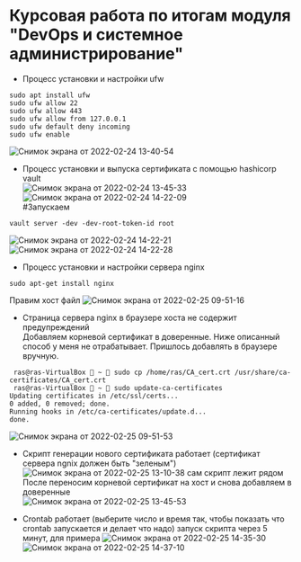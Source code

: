 # Курсовая работа по итогам модуля "DevOps и системное администрирование"


- Процесс установки и настройки ufw  
```
sudo apt install ufw
sudo ufw allow 22
sudo ufw allow 443
sudo ufw allow from 127.0.0.1
sudo ufw default deny incoming
sudo ufw enable
```
![Снимок экрана от 2022-02-24 13-40-54](https://user-images.githubusercontent.com/26147777/155687961-59c7164f-9fd5-4ec8-b1a6-45654953cb9d.png)  

- Процесс установки и выпуска сертификата с помощью hashicorp vault  
![Снимок экрана от 2022-02-24 13-45-33](https://user-images.githubusercontent.com/26147777/155688479-1d768caf-b5e5-4e52-8363-857602b5aee6.png)  
![Снимок экрана от 2022-02-24 14-22-09](https://user-images.githubusercontent.com/26147777/155688489-69dcfe45-8ac8-44dd-bb3e-cb3262c45db1.png)  
#Запускаем 
```
vault server -dev -dev-root-token-id root  
```
![Снимок экрана от 2022-02-24 14-22-21](https://user-images.githubusercontent.com/26147777/155688698-c853ff48-ce6a-4006-8439-cd6d0b98348c.png)  
![Снимок экрана от 2022-02-24 14-22-28](https://user-images.githubusercontent.com/26147777/155688704-10058120-7578-454e-8b3f-3b7031c35980.png)  

- Процесс установки и настройки сервера nginx  
```
sudo apt-get install nginx 

```
Правим хост файл
![Снимок экрана от 2022-02-25 09-51-16](https://user-images.githubusercontent.com/26147777/155709363-3eb1d84d-01c0-4e24-8d15-961e625f4da9.png)


- Страница сервера nginx в браузере хоста не содержит предупреждений  
Добавляем корневой сертификат в доверенные.
Ниже описанный способ у меня не отрабатывает. Пришлось добавлять в браузере вручную.
```
 ras@ras-VirtualBox  ~  sudo cp /home/ras/CA_cert.crt /usr/share/ca-certificates/CA_cert.crt
 ras@ras-VirtualBox  ~  sudo update-ca-certificates
Updating certificates in /etc/ssl/certs...
0 added, 0 removed; done.
Running hooks in /etc/ca-certificates/update.d...
done.
```
![Снимок экрана от 2022-02-25 09-51-53](https://user-images.githubusercontent.com/26147777/155695017-02e138de-b1c2-44d7-9841-04d0e807be7b.png)

- Скрипт генерации нового сертификата работает (сертификат сервера ngnix должен быть "зеленым")  
![Снимок экрана от 2022-02-25 13-10-38](https://user-images.githubusercontent.com/26147777/155696897-8b25e078-4ac6-44cc-afc6-d1296d2c156e.png)
сам скрипт лежит рядом  
После переносим корневой сертификат на хост и снова добавляем в доверенные  
![Снимок экрана от 2022-02-25 13-45-53](https://user-images.githubusercontent.com/26147777/155702188-e71ff406-ad31-45d1-bf0b-ede02b2a6227.png)  

- Crontab работает (выберите число и время так, чтобы показать что crontab запускается и делает что надо)
запуск скрипта через 5 минут, для примера
![Снимок экрана от 2022-02-25 14-35-30](https://user-images.githubusercontent.com/26147777/155709217-a363721d-0230-4e5d-9c1a-8c90319cc4f7.png)
![Снимок экрана от 2022-02-25 14-37-10](https://user-images.githubusercontent.com/26147777/155709228-c1720d58-891c-4e0c-9a67-e480831c2e77.png)
